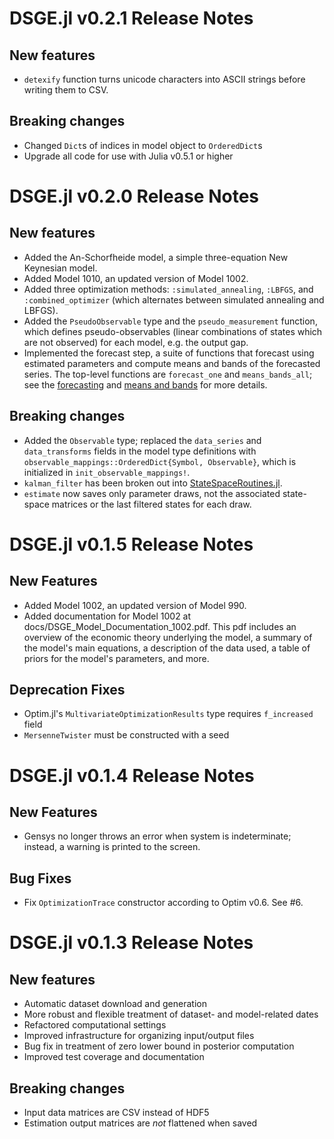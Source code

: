 # DSGE.jl v0.2.1 Release Notes

## New features

- `detexify` function turns unicode characters into ASCII strings
  before writing them to CSV.

## Breaking changes

- Changed `Dict`s of indices in model object to `OrderedDict`s
- Upgrade all code for use with Julia v0.5.1 or higher


# DSGE.jl v0.2.0 Release Notes

## New features

- Added the An-Schorfheide model, a simple three-equation New Keynesian model.
- Added Model 1010, an updated version of Model 1002.
- Added three optimization methods: `:simulated_annealing`, `:LBFGS`, and
  `:combined_optimizer` (which alternates between simulated annealing and
  LBFGS).
- Added the `PseudoObservable` type and the `pseudo_measurement` function, which
  defines pseudo-observables (linear combinations of states which are not
  observed) for each model, e.g. the output gap.
- Implemented the forecast step, a suite of functions that forecast using
  estimated parameters and compute means and bands of the forecasted series. The
  top-level functions are `forecast_one` and `means_bands_all`; see the
  [forecasting](http://frbny-dsge.github.io/DSGE.jl/latest/forecast.html) and
  [means and bands](http://frbny-dsge.github.io/DSGE.jl/latest/means_bands.html)
  for more details.

## Breaking changes

- Added the `Observable` type; replaced the `data_series` and `data_transforms`
  fields in the model type definitions with
  `observable_mappings::OrderedDict{Symbol, Observable}`, which is initialized
  in `init_observable_mappings!`.
- `kalman_filter` has been broken out into
  [StateSpaceRoutines.jl](https://github.com/FRBNY-DSGE/StateSpaceRoutines.jl).
- `estimate` now saves only parameter draws, not the associated state-space
  matrices or the last filtered states for each draw.


# DSGE.jl v0.1.5 Release Notes

## New Features

- Added Model 1002, an updated version of Model 990.
- Added documentation for Model 1002 at docs/DSGE_Model_Documentation_1002.pdf.
  This pdf includes an overview of the economic theory underlying the model, a
  summary of the model's main equations, a description of
  the data used, a table of priors for the model's parameters,
  and more.

## Deprecation Fixes

- Optim.jl's `MultivariateOptimizationResults` type requires `f_increased` field
- `MersenneTwister` must be constructed with a seed


# DSGE.jl v0.1.4 Release Notes

## New Features

- Gensys no longer throws an error when system is indeterminate;
  instead, a warning is printed to the screen.

## Bug Fixes

- Fix `OptimizationTrace` constructor according to Optim v0.6. See #6.


# DSGE.jl v0.1.3 Release Notes

## New features

- Automatic dataset download and generation
- More robust and flexible treatment of dataset- and model-related dates
- Refactored computational settings
- Improved infrastructure for organizing input/output files
- Bug fix in treatment of zero lower bound in posterior computation
- Improved test coverage and documentation

## Breaking changes

- Input data matrices are CSV instead of HDF5
- Estimation output matrices are *not* flattened when saved
